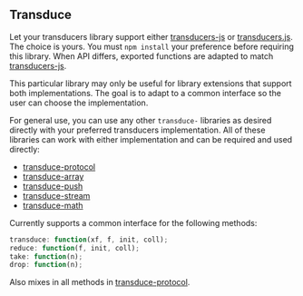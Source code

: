 ## Transduce

Let your transducers library support either [transducers-js][1] or [transducers.js][2]. The choice is yours.  You must `npm install` your preference before requiring this library.  When API differs, exported functions are adapted to match [transducers-js][1].

This particular library may only be useful for library extensions that support both implementations. The goal is to adapt to a common interface so the user can choose the implementation.

For general use, you can use any other `transduce-` libraries as desired directly with your preferred transducers implementation. All of these libraries can work with either implementation and can be required and used directly:

- [transduce-protocol][3]
- [transduce-array][4]
- [transduce-push][5]
- [transduce-stream][6]
- [transduce-math][7]

Currently supports a common interface for the following methods:

```javascript
transduce: function(xf, f, init, coll);
reduce: function(f, init, coll);
take: function(n);
drop: function(n);
```
Also mixes in all methods in [transduce-protocol][3].

[1]: https://github.com/cognitect-labs/transducers-js
[2]: https://github.com/jlongster/transducers.js
[3]: https://github.com/transduce/transduce-protocol
[4]: https://github.com/transduce/transduce-array
[5]: https://github.com/transduce/transduce-push
[6]: https://github.com/transduce/transduce-stream
[7]: https://github.com/transduce/transduce-math
